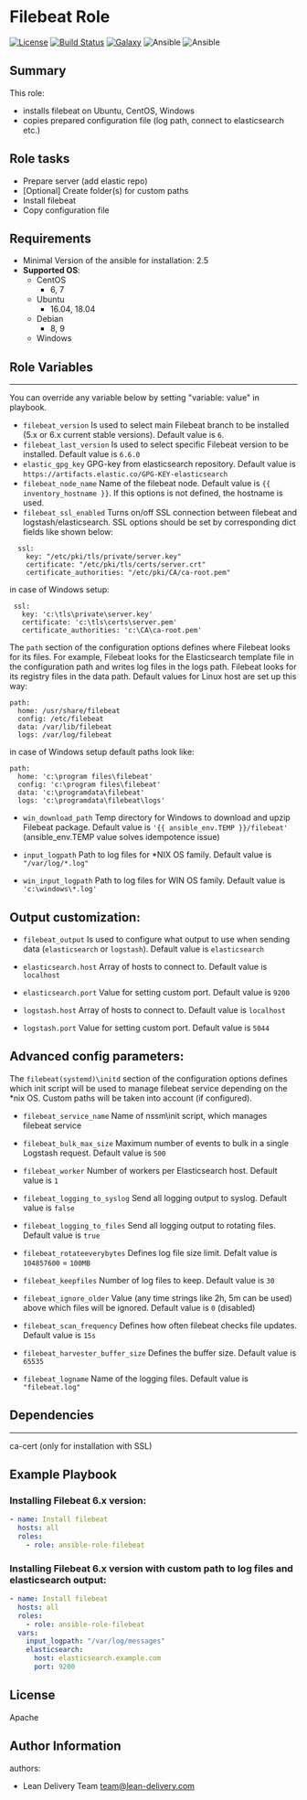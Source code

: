 Filebeat Role
=========
[![License](https://img.shields.io/badge/license-Apache-green.svg?style=flat)](https://raw.githubusercontent.com/lean-delivery/ansible-role-filebeat/master/LICENSE)
[![Build Status](https://travis-ci.org/lean-delivery/ansible-role-filebeat.svg?branch=master)](https://travis-ci.org/lean-delivery/ansible-role-filebeat)
[![Galaxy](https://img.shields.io/badge/galaxy-lean__delivery.filebeat-blue.svg)](https://galaxy.ansible.com/lean_delivery/filebeat)
![Ansible](https://img.shields.io/ansible/role/d/role_id.svg)
![Ansible](https://img.shields.io/badge/dynamic/json.svg?label=min_ansible_version&url=https%3A%2F%2Fgalaxy.ansible.com%2Fapi%2Fv1%2Froles%2Frole_id%2F&query=$.min_ansible_version)

## Summary

This role:
  - installs filebeat on Ubuntu, CentOS, Windows
  - copies prepared configuration file (log path, connect to elasticsearch etc.)


Role tasks
------------

- Prepare server (add elastic repo)
- [Optional] Create folder(s) for custom paths
- Install filebeat
- Copy configuration file

Requirements
------------

- Minimal Version of the ansible for installation: 2.5
 - **Supported OS**:
   - CentOS
     - 6, 7
   - Ubuntu
     - 16.04, 18.04
   - Debian
     - 8, 9
   - Windows

## Role Variables
--------------

You can override any variable below by setting "variable: value" in playbook.

- `filebeat_version`
Is used to select main Filebeat branch to be installed (5.x or 6.x current stable versions). Default value is `6`.
- `filebeat_last_version`
Is used to select specific Filebeat version to be installed. Default value is `6.6.0`
- `elastic_gpg_key`
GPG-key from elasticsearch repository. Default value is `https://artifacts.elastic.co/GPG-KEY-elasticsearch`
- `filebeat_node_name`
Name of the filebeat node. Default value is `{{ inventory_hostname }}`. If this options is not defined, the hostname is used.
- `filebeat_ssl_enabled`
Turns on/off SSL connection between filebeat and logstash/elasticsearch. SSL options should be set by corresponding dict fields like shown below:
```
  ssl:
    key: "/etc/pki/tls/private/server.key"
    certificate: "/etc/pki/tls/certs/server.crt"
    certificate_authorities: "/etc/pki/CA/ca-root.pem"
```
 in case of Windows setup:   
 ```
  ssl:
    key: 'c:\tls\private\server.key'
    certificate: 'c:\tls\certs\server.pem'
    certificate_authorities: 'c:\CA\ca-root.pem'
```

The `path` section of the configuration options defines where Filebeat looks for its files. For example, Filebeat looks for the Elasticsearch template file in the configuration path and writes log files in the logs path. Filebeat looks for its registry files in the data path. Default values for Linux host are set up this way:
```
path:
  home: /usr/share/filebeat
  config: /etc/filebeat
  data: /var/lib/filebeat
  logs: /var/log/filebeat
```
in case of Windows setup default paths look like:
```
path:
  home: 'c:\program files\filebeat'
  config: 'c:\program files\filebeat'
  data: 'c:\programdata\filebeat'
  logs: 'c:\programdata\filebeat\logs'
```
- `win_download_path`
Temp directory for Windows to download and upzip Filebeat package. Default value is `'{{ ansible_env.TEMP }}/filebeat'` (ansible_env.TEMP value solves idempotence issue)

- `input_logpath`
Path to log files for *NIX OS family. Default value is `"/var/log/*.log"`
- `win_input_logpath`
Path to log files for WIN OS family. Default value is `'c:\windows\*.log'`

## Output customization:
- `filebeat_output`
Is used to configure what output to use when sending data (`elasticsearch` or `logstash`). Default value is `elasticsearch`

- `elasticsearch.host`
Array of hosts to connect to. Default value is `localhost`
- `elasticsearch.port`
Value for setting custom port. Default value is `9200`

- `logstash.host`
Array of hosts to connect to. Default value is `localhost`
- `logstash.port`
Value for setting custom port. Default value is `5044`

## Advanced config parameters:

The `filebeat(systemd)\initd` section of the configuration  options defines which init script will be used to manage filebeat service depending on the *nix OS. Custom paths will be taken into account (if configured).
- `filebeat_service_name`
Name of nssm\init script, which manages filebeat service

- `filebeat_bulk_max_size`
Maximum number of events to bulk in a single Logstash request. Default value is `500`
- `filebeat_worker`
Number of workers per Elasticsearch host. Default value is `1`
- `filebeat_logging_to_syslog`
Send all logging output to syslog. Default value is `false`
- `filebeat_logging_to_files`
Send all logging output to rotating files. Default value is `true`
- `filebeat_rotateeverybytes`
Defines log file size limit. Defalt value is `104857600` = `100MB`
- `filebeat_keepfiles`
Number of log files to keep. Default value is `30`
- `filebeat_ignore_older`
Value (any time strings like 2h, 5m can be used) above which files will be ignored. Default value is `0` (disabled)
- `filebeat_scan_frequency`
Defines how often filebeat checks file updates. Default value is `15s`
- `filebeat_harvester_buffer_size`
Defines the buffer size. Default value is `65535`
- `filebeat_logname`
Name of the logging files. Default value is `"filebeat.log"`

## Dependencies
------------

ca-cert (only for installation with SSL)

Example Playbook
----------------

### Installing Filebeat 6.x version:

```yaml
- name: Install filebeat
  hosts: all
  roles:
    - role: ansible-role-filebeat
```
### Installing Filebeat 6.x version with custom path to log files and elasticsearch output:

```yaml
- name: Install filebeat
  hosts: all
  roles:
    - role: ansible-role-filebeat
  vars:
    input_logpath: "/var/log/messages"
    elasticsearch:
      host: elasticsearch.example.com
      port: 9200
```

License
-------
Apache

Author Information
------------------

authors:
  - Lean Delivery Team <team@lean-delivery.com>

